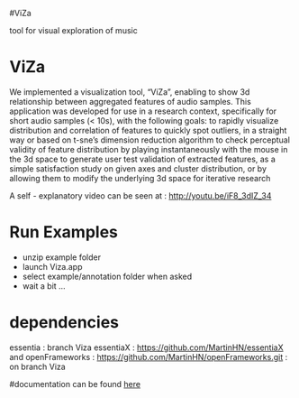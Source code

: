 #ViZa

tool for visual exploration of music


ViZa
====

We implemented a visualization tool, “ViZa”, enabling to show 3d relationship between aggregated features of audio samples. This application was developed for use in a research context, specifically for short audio samples (< 10s), with the following goals:
to rapidly visualize distribution and correlation of features
to quickly spot outliers, in a straight way or based on t-sne’s dimension reduction algorithm
to check perceptual validity of feature distribution by playing instantaneously with the mouse in the 3d space
to generate user test validation of extracted features, as a simple satisfaction study on given axes and cluster distribution, or by allowing them to modify the underlying 3d space for iterative research

A self - explanatory video can be seen at : http://youtu.be/iF8_3dIZ_34 


Run Examples
=====
* unzip example folder
* launch Viza.app
* select example/annotation folder when asked
* wait a bit ...


dependencies
=====
essentia : branch Viza
essentiaX : https://github.com/MartinHN/essentiaX
and openFrameworks : https://github.com/MartinHN/openFrameworks.git : on branch Viza

#documentation can be found [here](https://drive.google.com/drive/folders/0B_ZMqbx9jXAud0dENk1ZNE1QakU?usp=sharing)